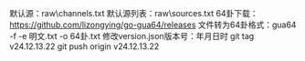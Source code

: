 默认源：raw\channels.txt
默认源列表：raw\sources.txt
64卦下载：https://github.com/lizongying/go-gua64/releases
文件转为64卦格式：gua64 -f -e 明文.txt -o 64卦.txt
修改version.json版本号：年月日时
git tag v24.12.13.22
git push origin v24.12.13.22
